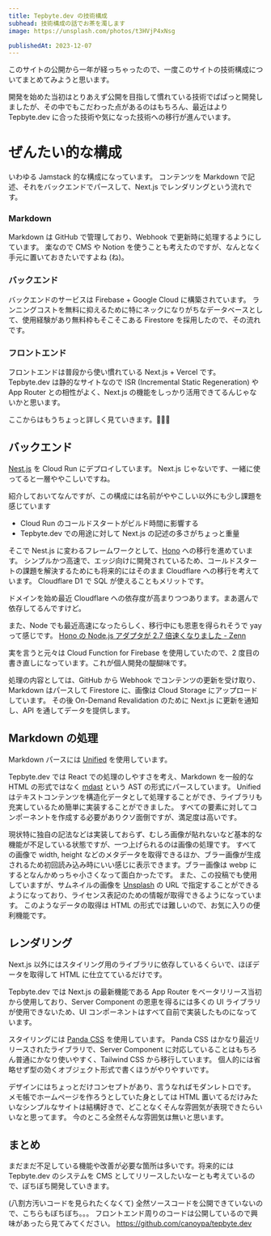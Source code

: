 ```yaml
---
title: Tepbyte.dev の技術構成
subhead: 技術構成の話でお茶を濁します
image: https://unsplash.com/photos/t3HVjP4xNsg

publishedAt: 2023-12-07
---
```


このサイトの公開から一年が経っちゃったので、一度このサイトの技術構成についてまとめてみようと思います。

開発を始めた当初はとりあえず公開を目指して慣れている技術でぱぱっと開発しましたが、その中でもこだわった点があるのはもちろん、最近はより Tepbyte.dev に合った技術や気になった技術への移行が進んでいます。

# ぜんたい的な構成

いわゆる Jamstack 的な構成になっています。
コンテンツを Markdown で記述、それをバックエンドでパースして、Next.js でレンダリングという流れです。

### Markdown

Markdown は GitHub で管理しており、Webhook で更新時に処理するようにしています。
楽なので CMS や Notion を使うことも考えたのですが、なんとなく手元に置いておきたいですよね (ね)。

### バックエンド

バックエンドのサービスは Firebase + Google Cloud に構築されています。
ランニングコストを無料に抑えるために特にネックになりがちなデータベースとして、使用経験があり無料枠もそこそこある Firestore を採用したので、その流れです。

### フロントエンド

フロントエンドは普段から使い慣れている Next.js + Vercel です。
Tepbyte.dev は静的なサイトなので ISR (Incremental Static Regeneration) や App Router との相性がよく、Next.js の機能をしっかり活用できてるんじゃないかと思います。

ここからはもうちょっと詳しく見ていきます。👀👀👀

## バックエンド

[Nest.js](https://nestjs.com/) を Cloud Run にデプロイしています。
Next.js じゃないです、一緒に使ってると一層ややこしいですね。

紹介しておいてなんですが、この構成には名前がややこしい以外にも少し課題を感じています

- Cloud Run のコールドスタートがビルド時間に影響する
- Tepbyte.dev での用途に対して Next.js の記述の多さがちょっと重量

そこで Nest.js に変わるフレームワークとして、[Hono](https://hono.dev/) への移行を進めています。
シンプルかつ高速で、エッジ向けに開発されているため、コールドスタートの課題を解決するためにも将来的にはそのまま Cloudflare への移行を考えています。
Cloudflare D1 で SQL が使えることもメリットです。

ドメインを始め最近 Cloudflare への依存度が高まりつつあります。まあ選んで依存してるんですけど。

また、Node でも最近高速になったらしく、移行中にも恩恵を得られそうで yay って感じです。
[Hono の Node.js アダプタが 2.7 倍速くなりました - Zenn](https://zenn.dev/yusukebe/articles/7ac501716ae1f7)

実を言うと元々は Cloud Function for Firebase を使用していたので、2 度目の書き直しになっています。これが個人開発の醍醐味です。

処理の内容としては、GitHub から Webhook でコンテンツの更新を受け取り、Markdown はパースして Firestore に、画像は Cloud Storage にアップロードしています。
その後 On-Demand Revalidation のために Next.js に更新を通知し、API を通してデータを提供します。

## Markdown の処理

Markdown パースには [Unified](https://unifiedjs.com/) を使用しています。

Tepbyte.dev では React での処理のしやすさを考え、Markdown を一般的な HTML の形式ではなく [mdast](https://github.com/syntax-tree/mdast) という AST の形式にパースしています。
Unified はテキストコンテンツを構造化データとして処理することができ、ライブラリも充実しているため簡単に実装することができました。
すべての要素に対してコンポーネントを作成する必要がありクソ面倒ですが、満足度は高いです。

現状特に独自の記法などは実装しておらず、むしろ画像が貼れないなど基本的な機能が不足している状態ですが、一つ上げられるのは画像の処理です。
すべての画像で width, height などのメタデータを取得できるほか、ブラー画像が生成されるため初回読み込み時にいい感じに表示できます。ブラー画像は webp にするとなんかめっちゃ小さくなって面白かったです。
また、この投稿でも使用していますが、サムネイルの画像を [Unsplash](https://unsplash.com/) の URL で指定することができるようになっており、ライセンス表記のための情報が取得できるようになっています。
このようなデータの取得は HTML の形式では難しいので、お気に入りの便利機能です。

## レンダリング

Next.js 以外にはスタイリング用のライブラリに依存しているくらいで、ほぼデータを取得して HTML に仕立てているだけです。

Tepbyte.dev では Next.js の最新機能である App Router をベータリリース当初から使用しており、Server Component の恩恵を得るには多くの UI ライブラリが使用できないため、UI コンポーネントはすべて自前で実装したものになっています。

スタイリングには [Panda CSS](https://panda-css.com/) を使用しています。
Panda CSS はかなり最近リリースされたライブラリで、Server Component に対応していることはもちろん普通にかなり使いやすく、Tailwind CSS から移行しています。
個人的には省略せず型の効くオブジェクト形式で書くほうがやりやすいです。

デザインにはちょっとだけコンセプトがあり、言うなればモダンレトロです。
メモ帳でホームページを作ろうとしていた身としては HTML 置いてるだけみたいなシンプルなサイトは結構好きで、どことなくそんな雰囲気が表現できたらいいなと思ってます。
今のところ全然そんな雰囲気は無いと思います。

## まとめ

まだまだ不足している機能や改善が必要な箇所は多いです。将来的には Tepbyte.dev のシステムを CMS としてリリースしたいなーとも考えているので、ぼちぼち開発していきます。

(八割方汚いコードを見られたくなくて) 全然ソースコードを公開できていないので、こちらもぼちぼち。。。
フロントエンド周りのコードは公開しているので興味があったら見てみてください。
https://github.com/canoypa/tepbyte.dev
